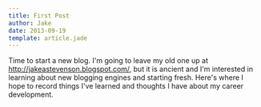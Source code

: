 ```yaml
---
title: First Post
author: Jake
date: 2013-09-19
template: article.jade
---
```


Time to start a new blog.  I'm going to leave my old one up at http://jakeastevenson.blogspot.com/, but it is ancient and I'm interested in learning about new blogging engines and starting fresh.  Here's where I hope to record things I've learned and thoughts I have about my career development.


